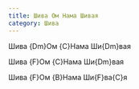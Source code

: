```yaml
---
title: Шива Ом Нама Шивая
category: Шива
---
```

Шива {Dm}Ом {C}Нама Ши{Dm}вая

Шива {F}Ом {C}Нама Ши{Dm}вая

Шива {F}Ом {B}Нама Ши{F}ва{C}я